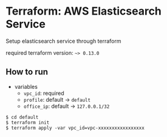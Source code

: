 Terraform: AWS Elasticsearch Service
=====

Setup elasticsearch service through terraform

required terraform version: `~> 0.13.0`

How to run
-----

- variables
  - `vpc_id`: required
  - `profile`: default -> `default`
  - `office_ip`: default -> `127.0.0.1/32`

```
$ cd default
$ terraform init
$ terraform apply -var vpc_id=vpc-xxxxxxxxxxxxxxxxx
```
